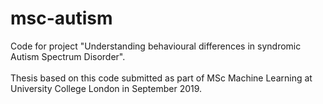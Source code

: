 # msc-autism
Code for project "Understanding behavioural differences in syndromic Autism Spectrum Disorder".
<br><br>
Thesis based on this code submitted as part of MSc Machine Learning at University College London in September 2019.

